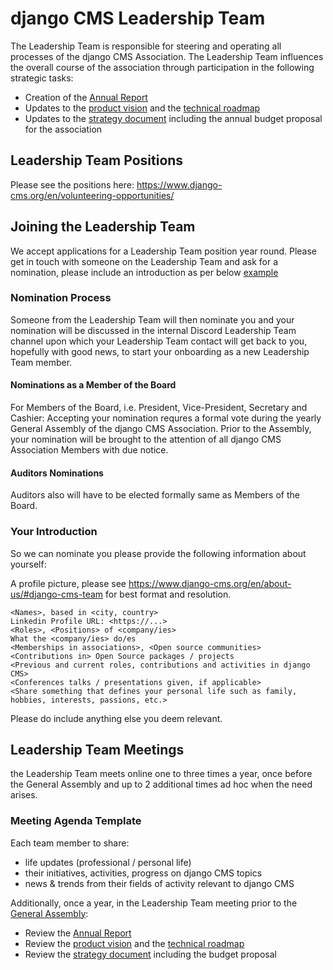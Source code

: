 # django CMS Leadership Team

The Leadership Team is responsible for steering and operating all processes of the django CMS Association. The Leadership Team influences the overall course of the association through participation in the following strategic tasks:

- Creation of the [Annual Report](https://report.django-cms.org)
- Updates to the [product vision](https://www.django-cms.org/en/product-vision/) and the [technical roadmap](https://www.django-cms.org/en/roadmap/)
- Updates to the [strategy document](https://strategy.django-cms.org) including the annual budget proposal for the association


## Leadership Team Positions

Please see the positions here: https://www.django-cms.org/en/volunteering-opportunities/

## Joining the Leadership Team

We accept applications for a Leadership Team position year round. Please get in touch with someone on the Leadership Team and ask for a nomination, please include an introduction as per below [example](#your-introduction)

### Nomination Process

Someone from the Leadership Team will then nominate you and your nomination will be discussed in the internal Discord Leadership Team channel upon which your Leadership Team contact will get back to you, hopefully with good news, to start your onboarding as a new Leadership Team member.

#### Nominations as a Member of the Board

For Members of the Board, i.e. President, Vice-President, Secretary and Cashier: Accepting your nomination requres a formal vote during the yearly General Assembly of the django CMS Association. Prior to the Assembly, your nomination will be brought to the attention of all django CMS Association Members with due notice.

#### Auditors Nominations

Auditors also will have to be elected formally same as Members of the Board.

### Your Introduction

So we can nominate you please provide the following information about yourself:

A profile picture, please see https://www.django-cms.org/en/about-us/#django-cms-team for best format and resolution.

```
<Names>, based in <city, country>
Linkedin Profile URL: <https://...>
<Roles>, <Positions> of <company/ies>
What the <company/ies> do/es
<Memberships in associations>, <Open source communities>
<Contributions in> Open Source packages / projects
<Previous and current roles, contributions and activities in django CMS>
<Conferences talks / presentations given, if applicable>
<Share something that defines your personal life such as family, hobbies, interests, passions, etc.>
```

Please do include anything else you deem relevant.

## Leadership Team Meetings

the Leadership Team meets online one to three times a year, once before the General Assembly and up to 2 additional times ad hoc when the need arises.

### Meeting Agenda Template

Each team member to share:
- life updates (professional / personal life)
- their initiatives, activities, progress on django CMS topics
- news & trends from their fields of activity relevant to django CMS

Additionally, once a year, in the Leadership Team meeting prior to the [General Assembly](/association/general-assembly.md):
- Review the [Annual Report](https://report.django-cms.org)
- Review the [product vision](https://www.django-cms.org/en/product-vision/) and the [technical roadmap](https://www.django-cms.org/en/roadmap/)
- Review the [strategy document](https://strategy.django-cms.org) including the budget proposal